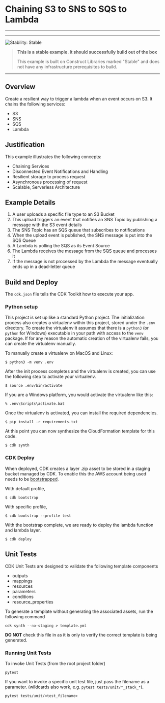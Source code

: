 # Chaining S3 to SNS to SQS to Lambda
---

<!--BEGIN STABILITY BANNER-->
---

![Stability: Stable](https://img.shields.io/badge/stability-Stable-success.svg?style=for-the-badge)

> **This is a stable example. It should successfully build out of the box**
>
> This example is built on Construct Libraries marked "Stable" and does not have any infrastructure prerequisites to build.
---
<!--END STABILITY BANNER-->


## Overview
Create a resilient way to trigger a lambda when an event occurs on S3. It chains the following services:

- S3
- SNS
- SQS
- Lambda


## Justification
This example illustrates the following concepts:
- Chaining Services
- Disconnected Event Notifications and Handling
- Resilient storage to process request
- Asynchronous processing of request
- Scalable, Serverless Architecture


## Example Details
1. A user uploads a specific file type to an S3 Bucket
2. This upload triggers an event that notifies an SNS Topic by publishing a message with the S3 event details
3. The SNS Topic has an SQS queue that subscribes to notifications
4. When the upload event is published, the SNS message is put into the SQS Queue
5. A Lambda is polling the SQS as its Event Source
6. The Lambda receives the message from the SQS queue and processes it
7. If the message is not processed by the Lambda the message eventually ends up in a dead-letter queue


## Build and Deploy

The `cdk.json` file tells the CDK Toolkit how to execute your app.


### Python setup

This project is set up like a standard Python project. The initialization process also creates a virtualenv within this
project, stored under the `.env` directory. To create the virtualenv it assumes that there is a `python3` (or `python`
for Windows) executable in your path with access to the `venv` package. If for any reason the automatic creation of the
virtualenv fails, you can create the virtualenv manually.

To manually create a virtualenv on MacOS and Linux:

```
$ python3 -m venv .env
```

After the init process completes and the virtualenv is created, you can use the following
step to activate your virtualenv.

```
$ source .env/bin/activate
```

If you are a Windows platform, you would activate the virtualenv like this:

```
% .env\Scripts\activate.bat
```

Once the virtualenv is activated, you can install the required dependencies.

```
$ pip install -r requirements.txt
```

At this point you can now synthesize the CloudFormation template for this code.

```
$ cdk synth
```

### CDK Deploy

When deployed, CDK creates a layer .zip
asset to be stored in a staging bucket managed by CDK. To enable this the AWS account being used needs to be
[bootstrapped](https://docs.aws.amazon.com/cdk/latest/guide/bootstrapping.html).

With default profile,
```
$ cdk bootstrap
```

With specific profile,
```
$ cdk bootstrap --profile test
```

With the bootstrap complete, we are ready to deploy the lambda function and lambda layer.

```
$ cdk deploy
```

## Unit Tests
CDK Unit Tests are designed to validate the following template components
  - outputs
  - mappings
  - resources
  - parameters
  - conditions
  - resource_properties

To generate a template without generating the associated assets, run the following command
```
cdk synth --no-staging > template.yml
```
**DO NOT** check this file in as it is only to verify the correct template is being generated.

### Running Unit Tests
To invoke Unit Tests (from the root project folder)
```
pytest
```

If you want to invoke a specific unit test file, just pass the filename as a parameter. (wildcards also work, e.g. `pytest tests/unit/*_stack_*`).
```
pytest tests/unit/<test_filename>
```
